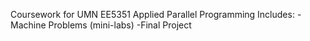 Coursework for UMN EE5351 Applied Parallel Programming
Includes:
-Machine Problems (mini-labs)
-Final Project
